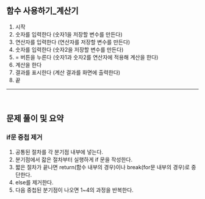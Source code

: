 ## 함수 사용하기_계산기
1. 시작
2. 숫자를 입력한다 (숫자1을 저장할 변수를 만든다)
3. 연산자를 입력한다 (연산자를 저장할 변수를 만든다)
4. 숫자를 입력한다 (숫자2을 저장할 변수를 만든다)
5. = 버튼을 누른다 (숫자1과 숫자2를 연산자에 적용해 계산을 한다)
6. 계산을 한다
7. 결과를 표시한다 (계산 결과를 화면에 출력한다)
8. 끝
---
</br>

## 문제 풀이 및 요약
### if문 중첩 제거
1. 공통된 절차를 각 분기점 내부에 넣는다.
2. 분기점에서 잛은 절차부터 실행하게 if 문을 작성한다.
3. 짧은 절차가 끝나면 return(함수 내부의 경우)이나 break(for문 내부의 경우)로 중단한다.
4. else를 제거한다.
5. 다음 중첩된 분기점이 나오면 1~4의 과정을 반복한다.